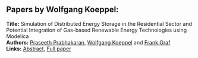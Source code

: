 <h2>Papers by Wolfgang Koeppel:</h2>
<p>
<b>Title:</b> Simulation of Distributed Energy Storage in the Residential Sector and Potential Integration of Gas-based Renewable Energy Technologies using Modelica<br />
<b>Authors:</b> <a href="../authors/author_245.html">Praseeth Prabhakaran</a>, <a href="../authors/author_160.html">Wolfgang Koeppel</a> and <a href="../authors/author_119.html">Frank Graf</a><br />
<b>Links:</b> <a href="../abstracts/abstract_93.pdf">Abstract</a>, <a href="../submissions/ecp15118855_PrabhakaranKoeppelGraf.pdf">Full paper</a>
</p>